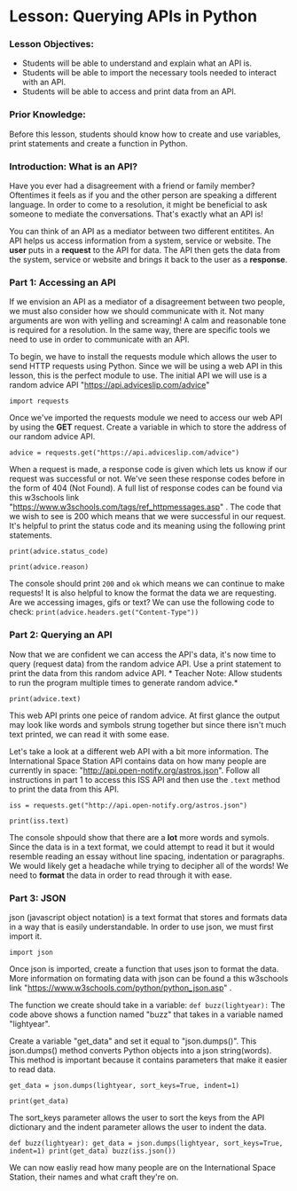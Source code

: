 # Lesson: Querying APIs in Python

### Lesson Objectives:
* Students will be able to understand and explain what an API is. 
* Students will be able to import the necessary tools needed to interact with an API.
* Students will be able to access and print data from an API.

### Prior Knowledge: 
Before this lesson, students should know how to create and use variables, print statements and create a function in Python. 

### Introduction: What is an API?
Have you ever had a disagreement with a friend or family member? Oftentimes it feels as if you and the other person are speaking a different language. In order to come to a resolution, it might be beneficial to ask someone to mediate the conversations. That's exactly what an API is!

You can think of an API as a mediator between two different entitites. An API helps us access information from a system, service or website. The **user** puts in a **request** to the API for data. The API then gets the data from the system, service or website and brings it back to the user as a **response**. 

### Part 1: Accessing an API
If we envision an API as a mediator of a disagreement between two people, we must also consider how we should communicate with it. Not many arguments are won with yelling and screaming! A calm and reasonable tone is required for a resolution. In the same way, there are specific tools we need to use in order to communicate with an API. 

To begin, we have to install the requests module which allows the user to send HTTP requests using Python. Since we will be using a web API in this lesson, this is the perfect module to use. The initial API we will use is a random advice API "https://api.adviceslip.com/advice"

 `import requests`

Once we've imported the requests module we need to access our web API by using the **GET** request. Create a variable in which to store the address of our random advice API. 

`advice = requests.get("https://api.adviceslip.com/advice")`

When a request is made, a response code is given which lets us know if our request was successful or not. We've seen these response codes before in the form of 404 (Not Found). A full list of response codes can be found via this w3schools link "https://www.w3schools.com/tags/ref_httpmessages.asp" . The code that we wish to see is 200 which means that we were successful in our request. It's helpful to print the status code and its meaning using the following print statements. 

`print(advice.status_code)`

`print(advice.reason)`

The console should print `200` and `ok` which means we can continue to make requests! It is also helpful to know the format the data we are requesting. Are we accessing images, gifs or text? We can use the following code to check:
`print(advice.headers.get("Content-Type"))`

### Part 2: Querying an API

Now that we are confident we can access the API's data, it's now time to query (request data) from the random advice API. Use a print statement to print the data from this random advice API. * Teacher Note: Allow students to run the program multiple times to generate random advice.*

`print(advice.text)`

This web API prints one peice of random advice. At first glance the output may look like words and symbols strung together but since there isn't much text printed, we can read it with some ease. 

Let's take a look at a different web API with a bit more information. The International Space Station API contains data on how many people are currently in space: "http://api.open-notify.org/astros.json". Follow all instructions in part 1 to access this ISS API and then use the `.text` method to print the data from this API.

`iss = requests.get("http://api.open-notify.org/astros.json")`

`print(iss.text)`

The console shpould show that there are a **lot** more words and symols. Since the data is in a text format, we could attempt to read it but it would resemble reading an essay without line spacing, indentation or paragraphs. We would likely get a headache while trying to decipher all of the words! We need to **format** the data in order to read through it with ease.

### Part 3: JSON 
json (javascript object notation) is a text format that stores and formats data in a way that is easily understandable.  In order to use json, we must first import it.

`import json`

Once json is imported, create a function that uses json to format the data. More information on formating data with json can be found a this w3schools link "https://www.w3schools.com/python/python_json.asp" . 

The function we create should take in a variable:
`def buzz(lightyear):` 
The code above shows a function named "buzz" that takes in a variable named "lightyear". 

Create a variable "get_data" and set it equal to "json.dumps()". This json.dumps() method converts Python objects into a json string(words). This method is important because it contains parameters that make it easier to read data. 

`get_data = json.dumps(lightyear, sort_keys=True, indent=1)`

`print(get_data)`

The sort_keys parameter allows the user to sort the keys from the API dictionary and the indent parameter allows the user to indent the data.  

`def buzz(lightyear):
  get_data = json.dumps(lightyear, sort_keys=True, indent=1)
  print(get_data)
 buzz(iss.json())`

We can now easliy read how many people are on the International Space Station, their names and what craft they're on. 
